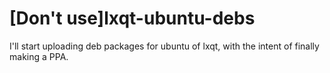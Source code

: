 # [Don't use]lxqt-ubuntu-debs
I'll start uploading deb packages for ubuntu of lxqt, with the intent of finally making a PPA.
